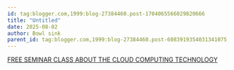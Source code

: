 ```yaml
---
id: tag:blogger.com,1999:blog-27384460.post-1704065566029820666
title: "Untitled"
date: 2025-08-02
author: Bowl sink
parent_id: tag:blogger.com,1999:blog-27384460.post-6083919354031341075
---
```


[FREE SEMINAR CLASS ABOUT THE CLOUD COMPUTING TECHNOLOGY](http://www.quadsoftwares.com)